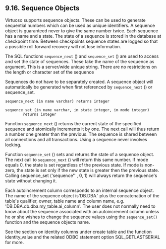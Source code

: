 <div id="sequenceobjects" class="section">

<div class="titlepage">

<div>

<div>

## 9.16. Sequence Objects

</div>

</div>

</div>

Virtuoso supports sequence objects. These can be used to generate
sequential numbers which can be used as unique identifiers. A sequence
object is guaranteed never to give the same number twice. Each sequence
has a name and a state. The state of a sequence is stored in the
database at checkpoint time. Between checkpoints sequence states are
logged so that a possible roll forward recovery will not lose
information.

The SQL functions `sequence_next` () and `sequence_set` () are used to
access and set the state of sequences. These take the name of the
sequence as argument. This is a server/wide unique string. There are no
restrictions on the length or character set of the sequence

Sequences do not have to be separately created. A sequence object will
automatically be generated when first referenced by `sequence_next` ()
or sequence_set.

``` programlisting
sequence_next (in name varchar) returns integer
```

``` programlisting
sequence_set (in name varchar, in state integer, in mode integer)
        returns integer
```

Function `sequence_next` () returns the current state of the specified
sequence and atomically increments it by one. The next call will thus
return a number one greater than the previous. The sequence is shared
between all connections and all transactions. Using a sequence never
involves locking.

Function `sequence_set` () sets and returns the state of a sequence
object. The next call to `sequence_next` () will return this same
number. If mode equals 0, the state is set regardless of the previous
state. If mode is non-zero, the state is set only if the new state is
greater then the previous state. Calling sequence_set ('sequence'' ,
0, 1) will always return the sequence's state without changing it.

Each autoincrement column corresponds to an internal sequence object.
The name of the sequence object is'DB.DBA.' plus the concatenation of
the table's qualifier, owner, table name and column name, e.g.
'DB.DBA.db.dba.my_table.ai_column'. The user does not normally need to
know about the sequence associated with an autoincrement column unless
he or she wishes to change the sequence values using the
`sequence_set()` function and the sequence objects name.

See the section on identity columns under create table and the function
identity_value and the related ODBC statement option SQL_GETLASTSERIAL
for more.

</div>

